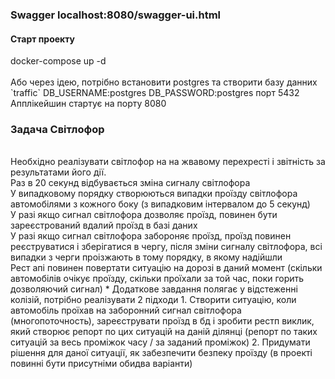 <h3>Swagger localhost:8080/swagger-ui.html</h3>
<h4>Старт проекту</h4>
docker-compose up -d
<br><br>
Або через ідею, потрібно встановити postgres та створити базу данних `traffic` DB_USERNAME:postgres DB_PASSWORD:postgres порт 5432
<br>
Апплікейшин стартує на порту 8080


<h3>Задача Світлофор</h3><br>
Необхідно реалізувати світлофор на на жвавому перехресті і звітність за результатами його дії.
<br>Раз в 20 секунд відбувається зміна сигналу світлофора
<br>У випадковому порядку створюються випадки проїзду світлофора автомобілями з кожного боку (з випадковим інтервалом до 5 секунд)
<br>У разі якщо сигнал світлофора дозволяє проїзд, повинен бути зареєстрований вдалий проїзд в базі даних
<br>У разі якщо сигнал світлофора забороняє проїзд, проїзд повинен реєструватися і зберігатися в чергу, після зміни сигналу світлофора, всі випадки з черги проізжають в тому порядку, в якому надійшли
<br>Рест апі повинен повертати ситуацію на дорозі в даний момент (скільки автомобілів очікує проїзду, скільки проїхали за той час, поки горить дозволяючий сигнал)
* Додаткове завдання полягає у відстеженні колізій, потрібно реалізувати 2 підходи
1. Створити ситуацію, коли автомобіль проїхав на заборонний сигнал світлофора (многопоточность), зареєструвати проїзд в бд і зробити рестп виклик, який створює репорт по цих ситуацій на даній ділянці (репорт по таких ситуацій за весь проміжок часу / за заданий проміжок)
2. Придумати рішення для даної ситуації, як забезпечити безпеку проїзду (в проекті повинні бути присутніми обидва варіанти)
